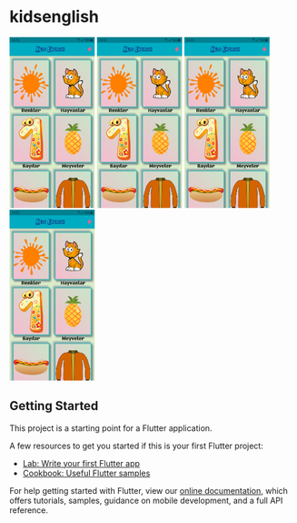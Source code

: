 # kidsenglish
<img src="https://github.com/isml/KidsEnglish/blob/master/img/1.jpg" height="300" width="150">
<img src="https://github.com/isml/KidsEnglish/blob/master/img/1.jpg" height="300" width="150">
<img src="https://github.com/isml/KidsEnglish/blob/master/img/1.jpg" height="300" width="150">
<img src="https://github.com/isml/KidsEnglish/blob/master/img/1.jpg" height="300" width="150">

## Getting Started

This project is a starting point for a Flutter application.

A few resources to get you started if this is your first Flutter project:

- [Lab: Write your first Flutter app](https://flutter.dev/docs/get-started/codelab)
- [Cookbook: Useful Flutter samples](https://flutter.dev/docs/cookbook)

For help getting started with Flutter, view our
[online documentation](https://flutter.dev/docs), which offers tutorials,
samples, guidance on mobile development, and a full API reference.

